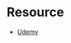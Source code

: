 # Resource

* [Udemy](https://www.udemy.com/course/nodejs-the-complete-guide/learn/lecture/11561886#overview)
